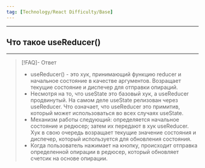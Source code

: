 ```yaml
---
tag: [Technology/React Difficulty/Base]
---
```

----
## Что такое useReducer()
----
> [!FAQ]- Ответ
> - useReducer() - это хук, принимающий функцию reducer и начальное состояние в качестве аргументов. Возращает текущие состояние и диспечер для отправки опираций.
> - Несмотря на то, что useState это базовый хук, а useReducer продвинутый. На самом деле useState релизован через useReducer. Что означает, что useReducer это примитив, который может использоваться во всех случаях useState. 
> - Механизм работы следующий: определяется начальное состояние и редюсер; затем их передают в хук useReducer. Хук в свою очередь возращает текущие значение состояния и диспечер, который используется для обновления состояния.
> - Когда пользователь нажимает на кнопку, происходит отправка определенной опирации в редюсер, который обновляет счетсик на основе опирации. 